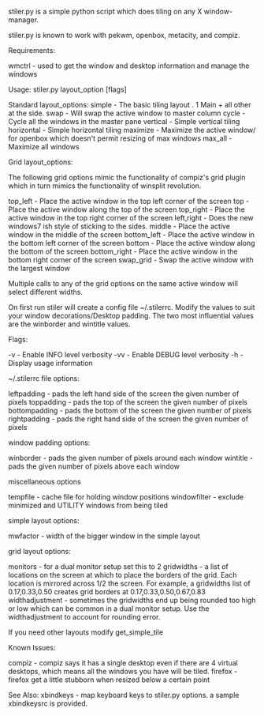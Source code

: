 stiler.py is a simple python script which does tiling on any X window-manager.

stiler.py is known to work with pekwm, openbox, metacity, and compiz.

Requirements:

wmctrl          - used to get the window and desktop information and manage the windows

Usage: stiler.py layout_option [flags]

Standard layout_options:
simple          - The basic tiling layout . 1 Main + all other at the side.
swap            - Will swap the active window to master column
cycle           - Cycle all the windows in the master pane
vertical        - Simple vertical tiling
horizontal 	    - Simple horizontal tiling
maximize        - Maximize the active window/ for openbox which doesn't permit resizing of max windows
max_all         - Maximize all windows

Grid layout_options:

The following grid options mimic the functionality of compiz's grid plugin which in turn mimics the functionality of winsplit revolution.

top_left        - Place the active window in the top left corner of the screen
top             - Place the active window along the top of the screen
top_right       - Place the active window in the top right corner of the screen
left,right      - Does the new windows7 ish style of sticking to the sides.
middle          - Place the active window in the middle of the screen
bottom_left     - Place the active window in the bottom left corner of the screen
bottom          - Place the active window along the bottom of the screen
bottom_right    - Place the active window in the bottom right corner of the screen
swap_grid       - Swap the active window with the largest window


Multiple calls to any of the grid options on the same active window will select different widths.

On first run stiler will create a config file ~/.stilerrc. Modify the values to suit your window decorations/Desktop padding.  The two most influential values are the winborder and wintitle values.

Flags:

-v              - Enable INFO level verbosity
-vv             - Enable DEBUG level verbosity
-h              - Display usage information

~/.stilerrc file options:

leftpadding     - pads the left hand side of the screen the given number of pixels
toppadding      - pads the top of the screen the given number of pixels
bottompadding   - pads the bottom of the screen the given number of pixels
rightpadding    - pads the right hand side of the screen the given number of pixels

window padding options:

winborder       - pads the given number of pixels around each window
wintitle        - pads the given number of pixels above each window

miscellaneous options 

tempfile        - cache file for holding window positions
windowfilter    - exclude minimized and UTILITY windows from being tiled

simple layout options:

mwfactor        - width of the bigger window in the simple layout

grid layout options:

monitors        - for a dual monitor setup set this to 2
gridwidths      - a list of locations on the screen at which to place the borders of the grid.  Each location is mirrored across 1/2 the screen.  For example, a gridwidths list of 0.17,0.33,0.50 creates grid borders at 0.17,0.33,0.50,0.67,0.83
widthadjustment - sometimes the gridwidths end up being rounded too high or low which can be common in a dual monitor setup.  Use the widthadjustment to account for rounding error.

If you need other layouts modify get_simple_tile 

Known Issues:

compiz          - compiz says it has a single desktop even if there are 4 virtual desktops, which means all the windows you have will be tiled.
firefox         - firefox get a little stubborn when resized below a certain point

See Also:
xbindkeys       - map keyboard keys to stiler.py options.  a sample xbindkeysrc is provided.
